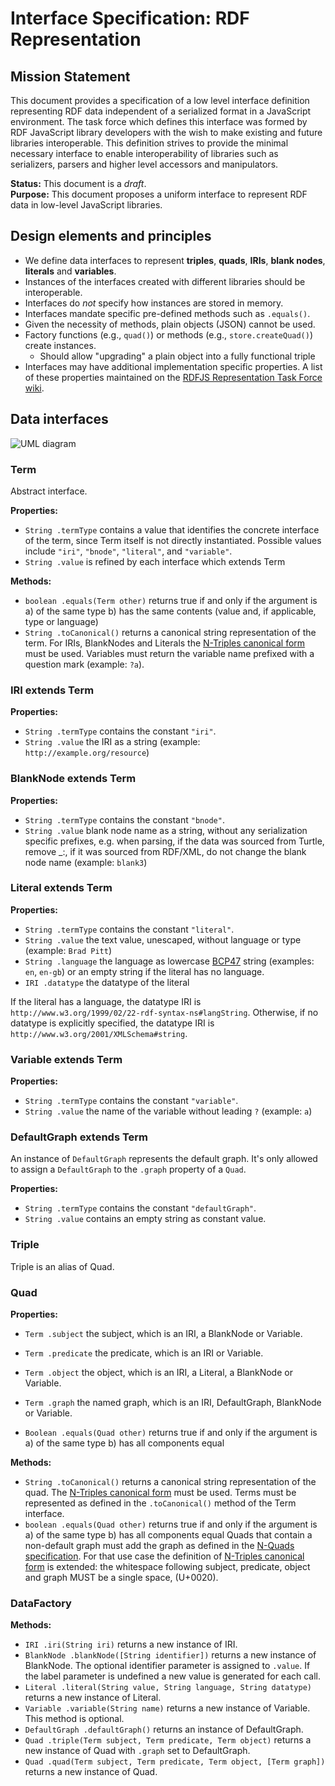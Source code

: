 # Interface Specification: RDF Representation

## Mission Statement
This document provides a specification of a low level interface definition representing RDF data independent of a serialized format in a JavaScript environment. The task force which defines this interface was formed by RDF JavaScript library developers with the wish to make existing and future libraries interoperable. This definition strives to provide the minimal necessary interface to enable interoperability of libraries such as serializers, parsers and higher level accessors and manipulators.


**Status:** This document is a _draft_.<br>
**Purpose:** This document proposes a uniform interface to represent RDF data in low-level JavaScript libraries.

## Design elements and principles
- We define data interfaces to represent **triples**, **quads**, **IRIs**, **blank nodes**, **literals** and **variables**.
- Instances of the interfaces created with different libraries should be interoperable.
- Interfaces do _not_ specify how instances are stored in memory.
- Interfaces mandate specific pre-defined methods such as `.equals()`.
- Given the necessity of methods, plain objects (JSON) cannot be used.
- Factory functions (e.g., `quad()`) or methods (e.g., `store.createQuad()`) create instances.
  - Should allow "upgrading" a plain object into a fully functional triple
- Interfaces may have additional implementation specific properties. 
  A list of these properties maintained on the [RDFJS Representation Task Force wiki](https://github.com/rdfjs/representation-task-force/wiki/Additional-properties).

## Data interfaces

![UML diagram](img/class_diagram.png)

### Term

Abstract interface.

**Properties:**
- `String .termType` contains a value that identifies the concrete interface of the term, since Term itself is not directly instantiated.
  Possible values include `"iri"`, `"bnode"`, `"literal"`, and `"variable"`.
- `String .value` is refined by each interface which extends Term

**Methods:**

- `boolean .equals(Term other)` returns true if and only if the argument is a) of the same type b) has the same contents (value and, if applicable, type or language)
- `String .toCanonical()` returns a canonical string representation of the term.
  For IRIs, BlankNodes and Literals the [N-Triples canonical form](https://www.w3.org/TR/n-triples/#canonical-ntriples) must be used.
  Variables must return the variable name prefixed with a question mark (example: `?a`).

### IRI extends Term

**Properties:**

- `String .termType` contains the constant `"iri"`.
- `String .value` the IRI as a string (example: `http://example.org/resource`)

### BlankNode extends Term

**Properties:**

- `String .termType` contains the constant `"bnode"`.
- `String .value` blank node name as a string, without any serialization specific prefixes, e.g. when parsing, if the data was sourced from Turtle, remove _:, if it was sourced from RDF/XML, do not change the blank node name (example: `blank3`)

### Literal extends Term

**Properties:**

- `String .termType` contains the constant `"literal"`.
- `String .value` the text value, unescaped, without language or type (example: `Brad Pitt`)
- `String .language` the language as lowercase [BCP47](http://tools.ietf.org/html/bcp47) string (examples: `en`, `en-gb`) or an empty string if the literal has no language.
- `IRI .datatype` the datatype of the literal

If the literal has a language, the datatype IRI is `http://www.w3.org/1999/02/22-rdf-syntax-ns#langString`.
Otherwise, if no datatype is explicitly specified, the datatype IRI is `http://www.w3.org/2001/XMLSchema#string`.

### Variable extends Term

**Properties:**

- `String .termType` contains the constant `"variable"`.
- `String .value` the name of the variable without leading `?` (example: `a`)

### DefaultGraph extends Term

An instance of `DefaultGraph` represents the default graph.
It's only allowed to assign a `DefaultGraph` to the `.graph` property of a `Quad`. 

**Properties:**

- `String .termType` contains the constant `"defaultGraph"`.
- `String .value` contains an empty string as constant value.

### Triple

Triple is an alias of Quad.

### Quad

**Properties:**

- `Term .subject` the subject, which is an IRI, a BlankNode or Variable.
- `Term .predicate` the predicate, which is an IRI or Variable.
- `Term .object` the object, which is an IRI, a Literal, a BlankNode or Variable.
- `Term .graph` the named graph, which is an IRI, DefaultGraph, BlankNode or Variable.

- `Boolean .equals(Quad other)` returns true if and only if the argument is a) of the same type b) has all components equal

**Methods:**

- `String .toCanonical()` returns a canonical string representation of the quad.
  The [N-Triples canonical form](https://www.w3.org/TR/n-triples/#canonical-ntriples) must be used.
  Terms must be represented as defined in the `.toCanonical()` method of the Term interface.
- `boolean .equals(Quad other)` returns true if and only if the argument is a) of the same type b) has all components equal
  Quads that contain a non-default graph must add the graph as defined in the [N-Quads specification](https://www.w3.org/TR/n-quads/).
  For that use case the definition of [N-Triples canonical form](https://www.w3.org/TR/n-triples/#canonical-ntriples) is extended:
  the whitespace following subject, predicate, object and graph MUST be a single space, (U+0020).

### DataFactory

**Methods:**

- `IRI .iri(String iri)` returns a new instance of IRI.
- `BlankNode .blankNode([String identifier])` returns a new instance of BlankNode.
  The optional identifier parameter is assigned to `.value`.
  If the label parameter is undefined a new value is generated for each call. 
- `Literal .literal(String value, String language, String datatype)` returns a new instance of Literal.
- `Variable .variable(String name)` returns a new instance of Variable. This method is optional.
- `DefaultGraph .defaultGraph()` returns an instance of DefaultGraph.
- `Quad .triple(Term subject, Term predicate, Term object)` returns a new instance of Quad with `.graph` set to DefaultGraph.
- `Quad .quad(Term subject, Term predicate, Term object, [Term graph])` returns a new instance of Quad.
